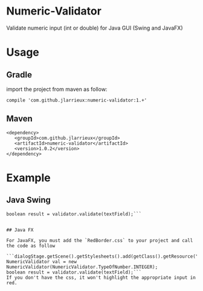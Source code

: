 # Numeric-Validator
Validate numeric input (int or double) for Java GUI (Swing and JavaFX)


# Usage
## Gradle
import the project from maven as follow:

```compile 'com.github.jlarrieux:numeric-validator:1.+'```

## Maven

```
<dependency>
   <groupId>com.github.jlarrieux</groupId>
   <artifactId>numeric-validator</artifactId>
   <version>1.0.2</version>
</dependency>
```


# Example
## Java Swing

```NumericValidator validator = new NumericValidator(NumericValidator.TypeOfNumber.DOUBLE);
boolean result = validator.validate(textField);```


## Java FX

For JavaFX, you must add the `RedBorder.css` to your project and call the code as follow

```dialogStage.getScene().getStylesheets().add(getClass().getResource("/css/RedBorder.css").toExternalForm());
NumericValidator val = new NumericValidator(NumericValidator.TypeOfNumber.INTEGER);
boolean result = validator.validate(textField);```
If you don't have the css, it won't highlight the appropriate input in red.

        
     




